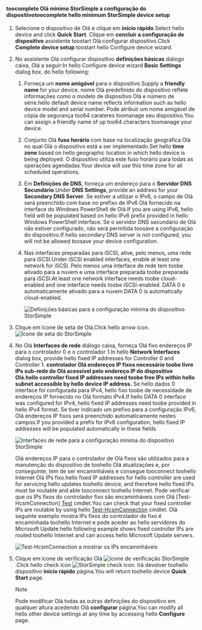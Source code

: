 <!--author=alkohli last changed: 9/17/15-->

#### <a name="toocomplete-hello-minimum-storsimple-device-setup"></a><span data-ttu-id="92e21-101">toocomplete Olá mínimo StorSimple a configuração do dispositivo</span><span class="sxs-lookup"><span data-stu-id="92e21-101">toocomplete hello minimum StorSimple device setup</span></span>
1. <span data-ttu-id="92e21-102">Selecione o dispositivo de Olá e clique em **início rápido**.</span><span class="sxs-lookup"><span data-stu-id="92e21-102">Select hello device and click **Quick Start**.</span></span> <span data-ttu-id="92e21-103">Clique em **concluir a configuração de dispositivo** assistente toostart Olá configurar dispositivo.</span><span class="sxs-lookup"><span data-stu-id="92e21-103">Click **Complete device setup** toostart hello Configure device wizard.</span></span>
2. <span data-ttu-id="92e21-104">No assistente Olá configurar dispositivo **definições básicas** diálogo caixa, Olá a seguir:</span><span class="sxs-lookup"><span data-stu-id="92e21-104">In hello Configure device wizard **Basic Settings** dialog box, do hello following:</span></span>
   
   1. <span data-ttu-id="92e21-105">Forneça um **nome amigável** para o dispositivo.</span><span class="sxs-lookup"><span data-stu-id="92e21-105">Supply a **friendly name** for your device.</span></span> <span data-ttu-id="92e21-106">nome Olá predefinido do dispositivo reflete informações como o modelo de dispositivo Olá e número de série.</span><span class="sxs-lookup"><span data-stu-id="92e21-106">hello default device name reflects information such as hello device model and serial number.</span></span> <span data-ttu-id="92e21-107">Pode atribuir um nome amigável de cópia de segurança too64 carateres toomanage seu dispositivo.</span><span class="sxs-lookup"><span data-stu-id="92e21-107">You can assign a friendly name of up too64 characters toomanage your device.</span></span>
   2. <span data-ttu-id="92e21-108">Conjunto Olá **fuso horário** com base na localização geográfica Olá no qual Olá o dispositivo está a ser implementado.</span><span class="sxs-lookup"><span data-stu-id="92e21-108">Set hello **time zone** based on hello geographic location in which hello device is being deployed.</span></span> <span data-ttu-id="92e21-109">O dispositivo utiliza este fuso horário para todas as operações agendadas.</span><span class="sxs-lookup"><span data-stu-id="92e21-109">Your device will use this time zone for all scheduled operations.</span></span>
   3. <span data-ttu-id="92e21-110">Em **Definições de DNS**, forneça um endereço para o **Servidor DNS Secundário**.</span><span class="sxs-lookup"><span data-stu-id="92e21-110">Under **DNS Settings**, provide an address for your **Secondary DNS Server**.</span></span> <span data-ttu-id="92e21-111">Se estiver a utilizar o IPv6, o campo de Olá será preenchido com base no prefixo de IPv6 Olá fornecido na interface do Windows PowerShell de Olá.</span><span class="sxs-lookup"><span data-stu-id="92e21-111">If you are using IPv6, hello field will be populated based on hello IPv6 prefix provided in hello Windows PowerShell interface.</span></span> 
      <span data-ttu-id="92e21-112">Se o servidor DNS secundário de Olá não estiver configurado, não será permitida toosave a configuração do dispositivo.</span><span class="sxs-lookup"><span data-stu-id="92e21-112">If hello secondary DNS server is not configured, you will not be allowed toosave your device configuration.</span></span>
   4. <span data-ttu-id="92e21-113">Nas interfaces preparadas para iSCSI, ative, pelo menos, uma rede para iSCSI.</span><span class="sxs-lookup"><span data-stu-id="92e21-113">Under iSCSI enabled interfaces, enable at least one network for iSCSI.</span></span> <span data-ttu-id="92e21-114">Pelo menos uma interface de rede tem toobe ativado para a nuvem e uma interface preparada toobe preparada para iSCSI.</span><span class="sxs-lookup"><span data-stu-id="92e21-114">At least one network interface needs toobe cloud-enabled and one interface needs toobe iSCSI-enabled.</span></span> <span data-ttu-id="92e21-115">DATA 0 é automaticamente ativado para a nuvem.</span><span class="sxs-lookup"><span data-stu-id="92e21-115">DATA 0 is automatically cloud-enabled.</span></span>
      
      ![Definições básicas para a configuração mínima do dispositivo StorSimple](./media/storsimple-complete-minimum-device-setup-u1/HCS_MinDeviceSetupBasicSettings1-include.png)
3. <span data-ttu-id="92e21-117">Clique em ícone de seta de Olá.</span><span class="sxs-lookup"><span data-stu-id="92e21-117">Click hello arrow icon.</span></span> ![Ícone de seta do StorSimple](./media/storsimple-complete-minimum-device-setup/HCS_ArrowIcon-include.png)
4. <span data-ttu-id="92e21-119">No Olá **Interfaces de rede** diálogo caixa, forneça Olá fixo endereços IP para o controlador 0 e o controlador 1.</span><span class="sxs-lookup"><span data-stu-id="92e21-119">In hello **Network Interfaces** dialog box, provide hello fixed IP addresses for Controller 0 and Controller 1.</span></span> <span data-ttu-id="92e21-120">**controlador Olá endereços IP fixos necessário toobe livre IPs sub-rede de Olá acessível pelo endereço IP do dispositivo Olá.**</span><span class="sxs-lookup"><span data-stu-id="92e21-120">**hello controller fixed IP addresses need toobe free IPs within hello subnet accessible by hello device IP address.**</span></span> <span data-ttu-id="92e21-121">Se hello dados 0 interface foi configurada para IPv4, hello fixo toobe de necessidade de endereços IP fornecido no Olá formato IPv4.</span><span class="sxs-lookup"><span data-stu-id="92e21-121">If hello DATA 0 interface was configured for IPv4, hello fixed IP addresses need toobe provided in hello IPv4 format.</span></span> <span data-ttu-id="92e21-122">Se tiver indicado um prefixo para a configuração IPv6, Olá endereços IP fixos será preenchido automaticamente nestes campos.</span><span class="sxs-lookup"><span data-stu-id="92e21-122">If you provided a prefix for IPv6 configuration, hello fixed IP addresses will be populated automatically in these fields.</span></span>

    ![Interfaces de rede para a configuração mínima do dispositivo StorSimple](./media/storsimple-complete-minimum-device-setup-u1/HCS_MinDeviceSetupNetworkInterfaces2-include.png)

    <span data-ttu-id="92e21-124">Olá endereços IP para o controlador de Olá fixos são utilizados para a manutenção do dispositivo de toohello Olá atualizações e, por conseguinte, tem de ser encaminháveis e consegue tooconnect toohello Internet Olá IPs fixo.</span><span class="sxs-lookup"><span data-stu-id="92e21-124">hello fixed IP addresses for hello controller are used for servicing hello updates toohello device, and therefore hello fixed IPs must be routable and able tooconnect toohello Internet.</span></span> <span data-ttu-id="92e21-125">Pode verificar que os IPs fixos do controlador fixo são encaminháveis com Olá [Test-HcsmConnection] [ Test] cmdlet.</span><span class="sxs-lookup"><span data-stu-id="92e21-125">You can check that your fixed controller IPs are routable by using hello [Test-HcsmConnection][Test] cmdlet.</span></span> <span data-ttu-id="92e21-126">Olá seguinte exemplo mostra IPs fixos do controlador de fixo é encaminhada toohello Internet e pode aceder ao hello servidores do Microsoft Update.</span><span class="sxs-lookup"><span data-stu-id="92e21-126">hello following example shows fixed controller IPs are routed toohello Internet and can access hello Microsoft Update servers.</span></span> 

     ![Test-HcsmConnection a mostrar os IPs encaminháveis](./media/storsimple-complete-minimum-device-setup-u1/Test-HcsmConnectionOutputRegisteredDevice.png)

1. <span data-ttu-id="92e21-128">Clique em ícone de verificação Olá ![ícone de verificação StorSimple](./media/storsimple-complete-minimum-device-setup/HCS_CheckIcon-include.png).</span><span class="sxs-lookup"><span data-stu-id="92e21-128">Click hello check icon ![StorSimple check icon](./media/storsimple-complete-minimum-device-setup/HCS_CheckIcon-include.png).</span></span>
   <span data-ttu-id="92e21-129">Irá devolver toohello dispositivo **início rápido** página.</span><span class="sxs-lookup"><span data-stu-id="92e21-129">You will return toohello device **Quick Start** page.</span></span>
   
   > [!NOTE]
   > <span data-ttu-id="92e21-130">Pode modificar Olá todas as outras definições do dispositivo em qualquer altura acedendo Olá **configurar** página.</span><span class="sxs-lookup"><span data-stu-id="92e21-130">You can modify all hello other device settings at any time by accessing hello **Configure** page.</span></span>
   > 
   > 

<!--Link reference-->
[Test]: https://technet.microsoft.com/library/dn715782(v=wps.630).aspx